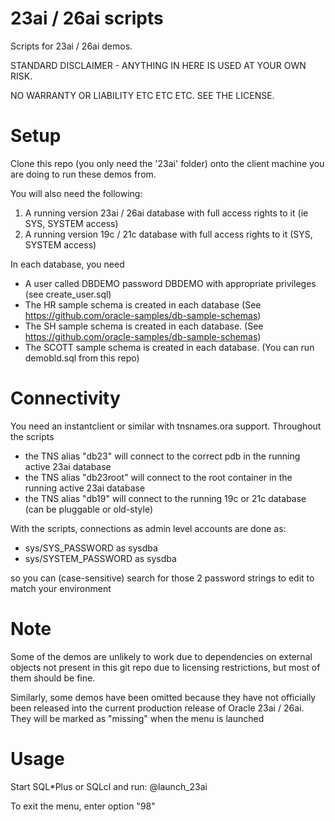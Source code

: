 # 23ai / 26ai scripts
Scripts for 23ai / 26ai demos.

STANDARD DISCLAIMER - ANYTHING IN HERE IS USED AT YOUR OWN RISK.

NO WARRANTY OR LIABILITY ETC ETC ETC. SEE THE LICENSE.

Setup
=====

Clone this repo (you only need the '23ai' folder) onto the client machine you are doing to run these demos from.

You will also need the following:

1) A running version 23ai / 26ai database with full access rights to it (ie SYS, SYSTEM access)
2) A running version 19c / 21c database with full access rights to it (SYS, SYSTEM access)

In each database, you need

- A user called DBDEMO password DBDEMO with appropriate privileges (see create_user.sql)
- The HR sample schema is created in each database  (See https://github.com/oracle-samples/db-sample-schemas)
- The SH sample schema is created in each database.  (See https://github.com/oracle-samples/db-sample-schemas)
- The SCOTT sample schema is created in each database. (You can run demobld.sql from this repo)

Connectivity
============

You need an instantclient or similar with tnsnames.ora support. Throughout the scripts
- the TNS alias "db23" will connect to the correct pdb in the running active 23ai database
- the TNS alias "db23root" will connect to the root container in the running active 23ai database
- the TNS alias "db19" will connect to the running 19c or 21c database (can be pluggable or old-style)

With the scripts, connections as admin level accounts are done as:

- sys/SYS_PASSWORD as sysdba
- sys/SYSTEM_PASSWORD as sysdba

so you can (case-sensitive) search for those 2 password strings to edit to match your environment


Note
====

Some of the demos are unlikely to work due to dependencies on external objects not present
in this git repo due to licensing restrictions, but most of them should be fine.

Similarly, some demos have been omitted because they have not officially been released into
the current production release of Oracle 23ai / 26ai. They will be marked as "missing" when the
menu is launched

Usage
=====
Start SQL*Plus or SQLcl and run: @launch_23ai

To exit the menu, enter option "98"
